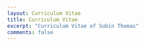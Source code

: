 ```yaml
---
layout: Curriculum Vitae
title: Curriculum Vitae
excerpt: "Curriculum Vitae of Subin Thomas"
comments: false
---
```

